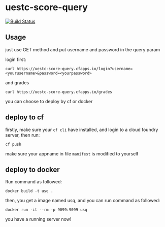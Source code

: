 # uestc-score-query

[![Build Status](https://travis-ci.org/Soontao/uestc-score-query.svg?branch=master)](https://travis-ci.org/Soontao/uestc-score-query)

## Usage

just use GET method and put username and password in the query param

login first:

```curl
curl https://uestc-score-query.cfapps.io/login?username=<yourusername>&password=<yourpassword>
```

and grades

```curl
curl https://uestc-score-query.cfapps.io/grades
```

you can choose to deploy by cf or docker

## deploy to cf

firstly, make sure your ```cf cli``` have installed, and login to a cloud foundry server, then run:

```
cf push
```

make sure your appname in file ```manifest``` is modified to yourself

## deploy to docker

Run command as followed:

```
docker build -t usq .
```

then, you get a image named usq, and you can run command as followed:

```
docker run -it --rm -p 9099:9099 usq
```

you have a running server now!